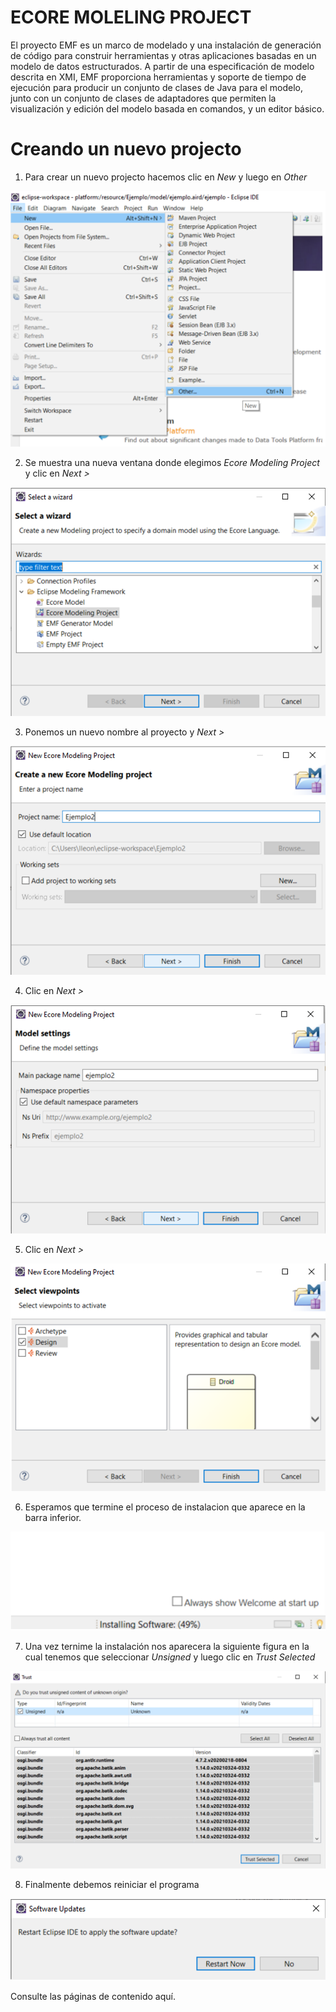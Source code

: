 # ECORE MOLELING PROJECT

El proyecto EMF es un marco de modelado y una instalación de generación de código para construir herramientas y otras aplicaciones basadas en un modelo de datos estructurados. A partir de una especificación de modelo descrita en XMI, EMF proporciona herramientas y soporte de tiempo de ejecución para producir un conjunto de clases de Java para el modelo, junto con un conjunto de clases de adaptadores que permiten la visualización y edición del modelo basada en comandos, y un editor básico.

# Creando un nuevo projecto

1. Para crear un nuevo projecto hacemos clic en *New* y luego en *Other*


![Figura 1](https://raw.githubusercontent.com/ferleon82/Imagenes/main/9.png)


2. Se muestra una nueva ventana donde elegimos *Ecore Modeling Project* y clic en *Next >*


![Figura 2](https://raw.githubusercontent.com/ferleon82/Imagenes/main/10.png)


3. Ponemos un nuevo nombre al proyecto y *Next >*


![Figura 3](https://raw.githubusercontent.com/ferleon82/Imagenes/main/12.png)


4. Clic en *Next >*


![Figura 4](https://raw.githubusercontent.com/ferleon82/Imagenes/main/13.png)


5. Clic en *Next >*


![Figura 5](https://raw.githubusercontent.com/ferleon82/Imagenes/main/14.png)


6. Esperamos que termine el proceso de instalacion que aparece en la barra inferior.


![Figura 6](https://raw.githubusercontent.com/ferleon82/Imagenes/main/6.png)


7. Una vez ternime la instalación nos aparecera la siguiente figura en la cual tenemos que seleccionar *Unsigned* y luego clic en *Trust Selected*


![Figura 7](https://raw.githubusercontent.com/ferleon82/Imagenes/main/7.png)


8. Finalmente debemos reiniciar el programa


![Figura 8](https://raw.githubusercontent.com/ferleon82/Imagenes/main/8.png)



Consulte las páginas de contenido aquí.

```{tableofcontents}
```
